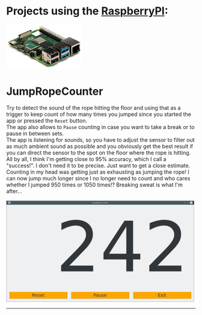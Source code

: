 # Projects using the [RaspberryPI](https://www.raspberrypi.org/products/):
<img src="../_documentation/resources/rpi.jpg" alt="The Raspberry PI platform" width="200">

# JumpRopeCounter
Try to detect the sound of the rope hitting the floor and using that as a trigger to keep count of how many times you jumped since you started the app or pressed the `Reset` button.<br>
The app also allows to `Pause` counting in case you want to take a break or to pause in between sets.<br>
The app is listening for sounds, so you have to adjust the sensor to filter out as much ambient sound as possible and you obviously get the best result if you can direct the sensor to the spot on the floor where the rope is hitting.<br>
All by all, I think I'm getting close to 95% accuracy, which I call a "success!".  I don't need it to be precise.  Just want to get a close estimate.<br>
Counting in my head was getting just as exhausting as jumping the rope!  I can now jump much longer since I no longer need to count and who cares whether I jumped 950 times or 1050 times!?  Breaking sweat is what I'm after...<br>
<br>
<img src="../_documentation/resources/JumpRopeCounter_screenshot.jpg" alt="JumpRopeCounter screenshot" width="500">

---
